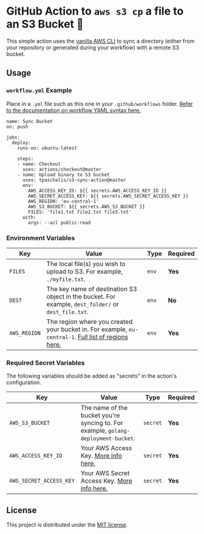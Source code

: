 # GitHub Action to `aws s3 cp` a file to an S3 Bucket 🔄

This simple action uses the [vanilla AWS CLI](https://docs.aws.amazon.com/cli/index.html) to sync a directory (either from your repository or generated during your workflow) with a remote S3 bucket.


## Usage

### `workflow.yml` Example

Place in a `.yml` file such as this one in your `.github/workflows` folder. [Refer to the documentation on workflow YAML syntax here.](https://help.github.com/en/articles/workflow-syntax-for-github-actions)

```
name: Sync Bucket
on: push

jobs:
  deploy:
    runs-on: ubuntu-latest

    steps:
    - name: Checkout
      uses: actions/checkout@master
    - name: Upload binary to S3 bucket
      uses: tpaschalis/s3-sync-action@master
      env:
        AWS_ACCESS_KEY_ID: ${{ secrets.AWS_ACCESS_KEY_ID }}
        AWS_SECRET_ACCESS_KEY: ${{ secrets.AWS_SECRET_ACCESS_KEY }}
        AWS_REGION: 'eu-central-1'
        AWS_S3_BUCKET: ${{ secrets.AWS_S3_BUCKET }}
        FILES: 'file1.txt file2.txt file3.txt'
      with:
        args: --acl public-read
```


### Environment Variables

| Key | Value | Type | Required |
| ------------- | ------------- | ------------- | ------------- |
| `FILES` | The local file(s) you wish to upload to S3. For example, `./myfile.txt`. | `env` | **Yes** |
| `DEST` | The key name of destination S3 object in the bucket. For example, `dest_folder/` or `dest_file.txt`. | `env` | **No** |
| `AWS_REGION` | The region where you created your bucket in. For example, `eu-central-1`. [Full list of regions here.](https://docs.aws.amazon.com/AWSEC2/latest/UserGuide/using-regions-availability-zones.html#concepts-available-regions) | `env` | **Yes** |


### Required Secret Variables

The following variables should be added as "secrets" in the action's configuration.

| Key | Value | Type | Required |
| ------------- | ------------- | ------------- | ------------- |
| `AWS_S3_BUCKET` | The name of the bucket you're syncing to. For example, `golang-deployment-bucket`. | `secret` | **Yes** |
| `AWS_ACCESS_KEY_ID` | Your AWS Access Key. [More info here.](https://docs.aws.amazon.com/general/latest/gr/managing-aws-access-keys.html) | `secret` | **Yes** |
| `AWS_SECRET_ACCESS_KEY` | Your AWS Secret Access Key. [More info here.](https://docs.aws.amazon.com/general/latest/gr/managing-aws-access-keys.html) | `secret` | **Yes** |


## License

This project is distributed under the [MIT license](LICENSE.md).
